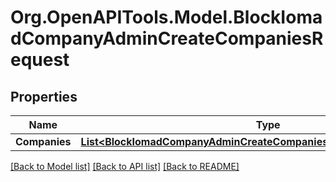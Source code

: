 # Org.OpenAPITools.Model.BlockIomadCompanyAdminCreateCompaniesRequest

## Properties

Name | Type | Description | Notes
------------ | ------------- | ------------- | -------------
**Companies** | [**List&lt;BlockIomadCompanyAdminCreateCompaniesRequestCompaniesInner&gt;**](BlockIomadCompanyAdminCreateCompaniesRequestCompaniesInner.md) |  | 

[[Back to Model list]](../README.md#documentation-for-models) [[Back to API list]](../README.md#documentation-for-api-endpoints) [[Back to README]](../README.md)

